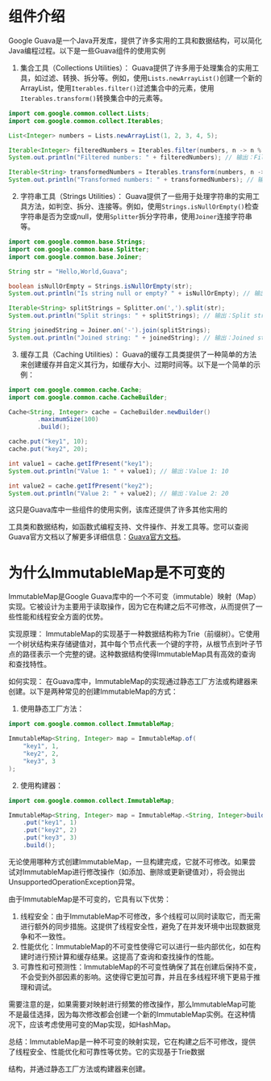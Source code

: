 # 组件介绍

Google Guava是一个Java开发库，提供了许多实用的工具和数据结构，可以简化Java编程过程。以下是一些Guava组件的使用实例

1. 集合工具（Collections Utilities）：
   Guava提供了许多用于处理集合的实用工具，如过滤、转换、拆分等。例如，使用`Lists.newArrayList()`创建一个新的ArrayList，使用`Iterables.filter()`过滤集合中的元素，使用`Iterables.transform()`转换集合中的元素等。

```java
import com.google.common.collect.Lists;
import com.google.common.collect.Iterables;

List<Integer> numbers = Lists.newArrayList(1, 2, 3, 4, 5);

Iterable<Integer> filteredNumbers = Iterables.filter(numbers, n -> n % 2 == 0);
System.out.println("Filtered numbers: " + filteredNumbers); // 输出：Filtered numbers: [2, 4]

Iterable<String> transformedNumbers = Iterables.transform(numbers, n -> "Number: " + n);
System.out.println("Transformed numbers: " + transformedNumbers); // 输出：Transformed numbers: [Number: 1, Number: 2, Number: 3, Number: 4, Number: 5]
```

2. 字符串工具（Strings Utilities）：
   Guava提供了一些用于处理字符串的实用工具方法，如判空、拆分、连接等。例如，使用`Strings.isNullOrEmpty()`检查字符串是否为空或null，使用`Splitter`拆分字符串，使用`Joiner`连接字符串等。

```java
import com.google.common.base.Strings;
import com.google.common.base.Splitter;
import com.google.common.base.Joiner;

String str = "Hello,World,Guava";

boolean isNullOrEmpty = Strings.isNullOrEmpty(str);
System.out.println("Is string null or empty? " + isNullOrEmpty); // 输出：Is string null or empty? false

Iterable<String> splitStrings = Splitter.on(',').split(str);
System.out.println("Split strings: " + splitStrings); // 输出：Split strings: [Hello, World, Guava]

String joinedString = Joiner.on('-').join(splitStrings);
System.out.println("Joined string: " + joinedString); // 输出：Joined string: Hello-World-Guava
```

3. 缓存工具（Caching Utilities）：
   Guava的缓存工具类提供了一种简单的方法来创建缓存并自定义其行为，如缓存大小、过期时间等。以下是一个简单的示例：

```java
import com.google.common.cache.Cache;
import com.google.common.cache.CacheBuilder;

Cache<String, Integer> cache = CacheBuilder.newBuilder()
        .maximumSize(100)
        .build();

cache.put("key1", 10);
cache.put("key2", 20);

int value1 = cache.getIfPresent("key1");
System.out.println("Value 1: " + value1); // 输出：Value 1: 10

int value2 = cache.getIfPresent("key2");
System.out.println("Value 2: " + value2); // 输出：Value 2: 20
```

这只是Guava库中一些组件的使用实例，该库还提供了许多其他实用的

工具类和数据结构，如函数式编程支持、文件操作、并发工具等。您可以查阅Guava官方文档以了解更多详细信息：[Guava官方文档](https://github.com/google/guava/wiki)。

# 为什么ImmutableMap是不可变的

ImmutableMap是Google Guava库中的一个不可变（immutable）映射（Map）实现。它被设计为主要用于读取操作，因为它在构建之后不可修改，从而提供了一些性能和线程安全方面的优势。

实现原理：
ImmutableMap的实现基于一种数据结构称为Trie（前缀树）。它使用一个树状结构来存储键值对，其中每个节点代表一个键的字符，从根节点到叶子节点的路径表示一个完整的键。这种数据结构使得ImmutableMap具有高效的查询和查找特性。

如何实现：
在Guava库中，ImmutableMap的实现通过静态工厂方法或构建器来创建。以下是两种常见的创建ImmutableMap的方式：

1. 使用静态工厂方法：

```java
import com.google.common.collect.ImmutableMap;

ImmutableMap<String, Integer> map = ImmutableMap.of(
    "key1", 1,
    "key2", 2,
    "key3", 3
);
```

2. 使用构建器：

```java
import com.google.common.collect.ImmutableMap;

ImmutableMap<String, Integer> map = ImmutableMap.<String, Integer>builder()
    .put("key1", 1)
    .put("key2", 2)
    .put("key3", 3)
    .build();
```

无论使用哪种方式创建ImmutableMap，一旦构建完成，它就不可修改。如果尝试对ImmutableMap进行修改操作（如添加、删除或更新键值对），将会抛出UnsupportedOperationException异常。

由于ImmutableMap是不可变的，它具有以下优势：

1. 线程安全：由于ImmutableMap不可修改，多个线程可以同时读取它，而无需进行额外的同步措施。这提供了线程安全性，避免了在并发环境中出现数据竞争和不一致性。
2. 性能优化：ImmutableMap的不可变性使得它可以进行一些内部优化，如在构建时进行预计算和缓存结果。这提高了查询和查找操作的性能。
3. 可靠性和可预测性：ImmutableMap的不可变性确保了其在创建后保持不变，不会受到外部因素的影响。这使得它更加可靠，并且在多线程环境下更易于推理和调试。

需要注意的是，如果需要对映射进行频繁的修改操作，那么ImmutableMap可能不是最佳选择，因为每次修改都会创建一个新的ImmutableMap实例。在这种情况下，应该考虑使用可变的Map实现，如HashMap。

总结：ImmutableMap是一种不可变的映射实现，它在构建之后不可修改，提供了线程安全、性能优化和可靠性等优势。它的实现基于Trie数据

结构，并通过静态工厂方法或构建器来创建。
